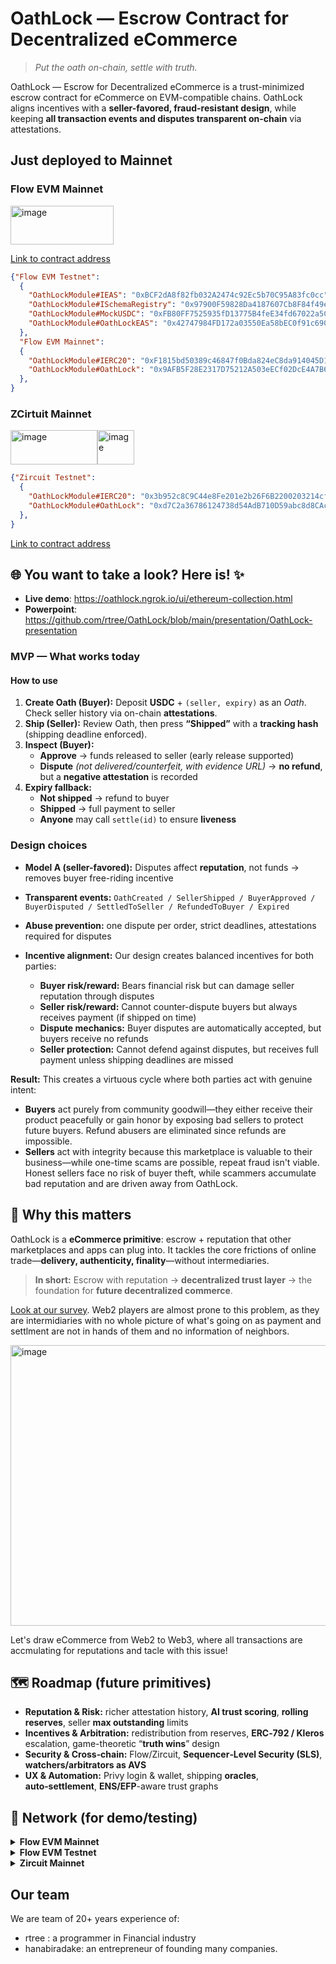 # OathLock — Escrow Contract for Decentralized eCommerce

> *Put the oath on-chain, settle with truth.*

OathLock — Escrow for Decentralized eCommerce is a trust-minimized escrow contract for eCommerce on EVM-compatible chains. OathLock aligns incentives with a **seller-favored, fraud-resistant design**, while keeping **all transaction events and disputes transparent on-chain** via attestations.


## Just deployed to Mainnet

### Flow EVM Mainnet

<img width="165" height="62" alt="image" src="https://github.com/user-attachments/assets/07105451-c5d8-4641-997b-c00cc3aca5b6" />

[Link to contract address](https://github.com/rtree/OathLock/blob/main/product/contract/ignition/deployments/chain-747/deployed_addresses.json)

```json
{"Flow EVM Testnet":
  {
    "OathLockModule#IEAS": "0xBCF2dA8f82fb032A2474c92Ec5b70C95A83fc0cc",
    "OathLockModule#ISchemaRegistry": "0x97900F59828Da4187607Cb8F84f49e3944199d18",
    "OathLockModule#MockUSDC": "0xFB80FF7525935fD13775B4feE34fd67022a5CA68",
    "OathLockModule#OathLockEAS": "0x42747984FD172a03550Ea58bEC0f91c690f794a9"
  },
  "Flow EVM Mainnet":
  {
    "OathLockModule#IERC20": "0xF1815bd50389c46847f0Bda824eC8da914045D14",
    "OathLockModule#OathLock": "0x9AFB5F28E2317D75212A503eECf02DcE4A7B6F0E"
  },
}
```

### ZCirtuit Mainnet

<img width="139" height="55" alt="image" src="https://github.com/user-attachments/assets/4bbd05b1-d251-4354-aff8-2d83fb42a580" /><img width="59" height="55" alt="image" src="https://github.com/user-attachments/assets/bdc10076-7214-4bd9-b4f9-4c1f39a9f057" />

```json
{"Zircuit Testnet":
  {
    "OathLockModule#IERC20": "0x3b952c8C9C44e8Fe201e2b26F6B2200203214cfF",
    "OathLockModule#OathLock": "0xd7C2a36786124738d54AdB710D59abc8d8CAca75"
  },
}
```

[Link to contract address](https://github.com/rtree/OathLock/blob/main/product/contract/ignition/deployments/chain-48900/deployed_addresses.json)


## 🌐 You want to take a look? Here is! ✨

- **Live demo**: <https://oathlock.ngrok.io/ui/ethereum-collection.html>
- **Powerpoint**: <https://github.com/rtree/OathLock/blob/main/presentation/OathLock-presentation>

### MVP — What works today

#### How to use

1. **Create Oath (Buyer):** Deposit **USDC** + `(seller, expiry)` as an *Oath*. Check seller history via on-chain **attestations**.
2. **Ship (Seller):** Review Oath, then press **“Shipped”** with a **tracking hash** (shipping deadline enforced).
3. **Inspect (Buyer):**  
   - **Approve** → funds released to seller (early release supported)  
   - **Dispute** *(not delivered/counterfeit, with evidence URL)* → **no refund**, but a **negative attestation** is recorded
4. **Expiry fallback:**  
   - **Not shipped** → refund to buyer  
   - **Shipped** → full payment to seller  
   - **Anyone** may call `settle(id)` to ensure **liveness**


### Design choices

- **Model A (seller-favored):** Disputes affect **reputation**, not funds → removes buyer free-riding incentive  
- **Transparent events:** `OathCreated / SellerShipped / BuyerApproved / BuyerDisputed / SettledToSeller / RefundedToBuyer / Expired`  
- **Abuse prevention:** one dispute per order, strict deadlines, attestations required for disputes

- **Incentive alignment:** Our design creates balanced incentives for both parties:
  - **Buyer risk/reward:** Bears financial risk but can damage seller reputation through disputes
  - **Seller risk/reward:** Cannot counter-dispute buyers but always receives payment (if shipped on time)
  - **Dispute mechanics:** Buyer disputes are automatically accepted, but buyers receive no refunds
  - **Seller protection:** Cannot defend against disputes, but receives full payment unless shipping deadlines are missed

**Result:** This creates a virtuous cycle where both parties act with genuine intent:

- **Buyers** act purely from community goodwill—they either receive their product peacefully or gain honor by exposing bad sellers to protect future buyers. Refund abusers are eliminated since refunds are impossible.
- **Sellers** act with integrity because this marketplace is valuable to their business—while one-time scams are possible, repeat fraud isn't viable. Honest sellers face no risk of buyer theft, while scammers accumulate bad reputation and are driven away from OathLock.

## 🔭 Why this matters

OathLock is a **eCommerce primitive**: escrow + reputation that other marketplaces and apps can plug into. It tackles the core frictions of online trade—**delivery, authenticity, finality**—without intermediaries.

> **In short:** Escrow with reputation → **decentralized trust layer** → the foundation for **future decentralized commerce**.

[Look at our survey](https://github.com/rtree/OathLock/blob/main/presentation/Zircuit%20presentation.pdf). Web2 players are almost prone to this problem, as they are intermidiaries with no whole picture of what's going on as payment and settlment are not in hands of them and no information of neighbors.

<img width="897" height="449" alt="image" src="https://github.com/user-attachments/assets/59f9703d-3094-4058-a00e-685853ea3663" />

Let's draw eCommerce from Web2 to Web3, where all transactions are accmulating for reputations and tacle with this issue!

## 🗺️ Roadmap (future primitives)

- **Reputation & Risk:** richer attestation history, **AI trust scoring**, **rolling reserves**, seller **max outstanding** limits  
- **Incentives & Arbitration:** redistribution from reserves, **ERC‑792 / Kleros** escalation, game-theoretic “**truth wins**” design  
- **Security & Cross‑chain:** Flow/Zircuit, **Sequencer‑Level Security (SLS)**, **watchers/arbitrators as AVS**  
- **UX & Automation:** Privy login & wallet, shipping **oracles**, **auto‑settlement**, **ENS/EFP**-aware trust graphs

## 🔌 Network (for demo/testing)

<details>
<summary><strong>Flow EVM Mainnet</strong></summary>

- **RPC:** https://mainnet.evm.nodes.onflow.org  
- **Chain ID:** 747  
- **Currency:** FLOW  
- **Explorer:** https://evm.flowscan.io/  
- **USDC (stgUSDC):** `0xF1815bd50389c46847f0Bda824eC8da914045D14`  
- **Bridge/DEX:** Stargate (stargate.finance), PunchSwap  
- **EAS:**  
  - Explorer: https://flow.easscan.credora.io  
  - `SchemaRegistry.sol`: `0xB0cF748a05AEA8D59e15834446CFC95bcFF510F0`  
  - `EAS.sol`: `0xc6376222F6E009A705a34dbF1dF72fEf8efB3964`
</details>

<details>
<summary><strong>Flow EVM Testnet</strong></summary>

- **RPC:** https://testnet.evm.nodes.onflow.org  
- **Chain ID:** 545  
- **Currency:** FLOW  
- **Explorer:** https://evm-testnet.flowscan.io  
- **USDC (stgUSDC):** `XXX` *(project mimic)*  
- **Bridge/DEX:** Stargate, PunchSwap  
- **EAS:**  
  - Explorer: https://flow-testnet.easscan.credora.io  
  - `SchemaRegistry.sol`: `0x97900F59828Da4187607Cb8F84f49e3944199d18`  
  - `EAS.sol`: `0xBCF2dA8f82fb032A2474c92Ec5b70C95A83fc0cc`
</details>

<details>
<summary><strong>Zircuit Mainnet</strong></summary>

- **RPC:** https://mainnet.zircuit.com  
- **Chain ID:** 48900  
- **Currency:** ETH  
  - **ZRC:** `0xfd418e42783382e86ae91e445406600ba144d162` / `0xfd418e42783382E86Ae91e445406600Ba144D162`  
- **Explorer:** https://explorer.zircuit.com  
- **USDC.e:** `0x3b952c8C9C44e8Fe201e2b26F6B2200203214cfF`  
- **Bridge/DEX:** https://bridge.zircuit.com/ , https://app.circuit.money/swap  
- **EAS:** Explorer / SchemaRegistry / EAS.sol: **TBD**

</details>

## Our team

We are team of 20+ years experience of:
  - rtree       : a programmer in Financial industry
  - hanabiradake: an entrepreneur of founding many companies.
